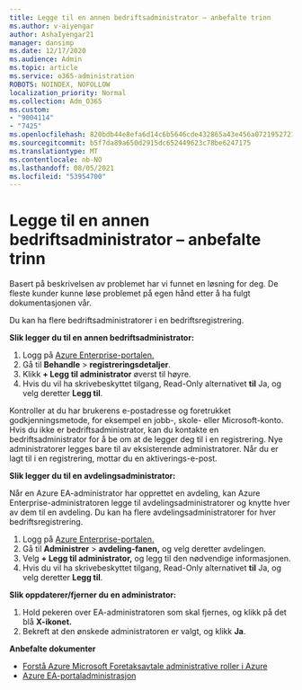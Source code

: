 ```yaml
---
title: Legge til en annen bedriftsadministrator – anbefalte trinn
ms.author: v-aiyengar
author: AshaIyengar21
manager: dansimp
ms.date: 12/17/2020
ms.audience: Admin
ms.topic: article
ms.service: o365-administration
ROBOTS: NOINDEX, NOFOLLOW
localization_priority: Normal
ms.collection: Adm_O365
ms.custom:
- "9004114"
- "7425"
ms.openlocfilehash: 820bdb44e8efa6d14c6b5646cde432865a43e456a07219527218eecd1beb0819
ms.sourcegitcommit: b5f7da89a650d2915dc652449623c78be6247175
ms.translationtype: MT
ms.contentlocale: nb-NO
ms.lasthandoff: 08/05/2021
ms.locfileid: "53954700"
---
```

# <a name="add-another-enterprise-administrator---recommended-steps"></a>Legge til en annen bedriftsadministrator – anbefalte trinn

Basert på beskrivelsen av problemet har vi funnet en løsning for deg. De fleste kunder kunne løse problemet på egen hånd etter å ha fulgt dokumentasjonen vår.

Du kan ha flere bedriftsadministratorer i en bedriftsregistrering.

**Slik legger du til en annen bedriftsadministrator:**

1. Logg på [Azure Enterprise-portalen.](https://ea.azure.com/)
1. Gå til **Behandle**  >  **registreringsdetaljer**.
1. Klikk **+ Legg til administrator** øverst til høyre.
1. Hvis du vil ha skrivebeskyttet tilgang, Read-Only alternativet **til** Ja, og velg deretter **Legg til**.

Kontroller at du har brukerens e-postadresse og foretrukket godkjenningsmetode, for eksempel en jobb-, skole- eller Microsoft-konto. Hvis du ikke er bedriftsadministrator, kan du kontakte en bedriftsadministrator for å be om at de legger deg til i en registrering. Nye administratorer legges bare til av eksisterende administratorer. Når du er lagt til i en registrering, mottar du en aktiverings-e-post.

**Slik legger du til en avdelingsadministrator:**

Når en Azure EA-administrator har opprettet en avdeling, kan Azure Enterprise-administratoren legge til avdelingsadministratorer og knytte hver av dem til en avdeling. Du kan ha flere avdelingsadministratorer for hver bedriftsregistrering.

1. Logg på [Azure Enterprise-portalen.](https://ea.azure.com/)
1. Gå til **Administrer**  >  **avdeling-fanen,** og velg deretter avdelingen.
1. Velg **+ Legg til administrator,** og legg til den nødvendige informasjonen.
1. Hvis du vil ha skrivebeskyttet tilgang, Read-Only alternativet **til** Ja, og velg deretter **Legg til**.

**Slik oppdaterer/fjerner du en administrator:**

1. Hold pekeren over EA-administratoren som skal fjernes, og klikk på det blå **X-ikonet.**
1. Bekreft at den ønskede administratoren er valgt, og klikk **Ja**.

**Anbefalte dokumenter**

- [Forstå Azure Microsoft Foretaksavtale administrative roller i Azure](https://docs.microsoft.com/azure/billing/billing-understand-ea-roles)
- [Azure EA-portaladministrasjon](https://docs.microsoft.com/azure/billing/billing-ea-portal-administration)
